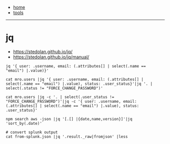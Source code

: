 - [home](/)
- [tools](/tools.md)
---
# jq
- https://stedolan.github.io/jq/
- https://stedolan.github.io/jq/manual/

```
jq '{ user: .username, email: (.attributes[] | select(.name == "email") |.value)}'

cat mro.users |jq '{ user: .username, email: (.attributes[] | select(.name == "email") |.value), status: .user_status}'|jq '. | select(.status != "FORCE_CHANGE_PASSWORD")'

cat mro.users |jq -c '. | select(.user_status != "FORCE_CHANGE_PASSWORD")'|jq -c '{ user: .username, email: (.attributes[] | select(.name == "email") |.value), status: .user_status}'

npm search aws -json |jq '[.[] |{date,name,version}]'|jq 'sort_by(.date)'

# convert splunk output
cat from-splunk.json |jq '.result._raw|fromjson' |less
```